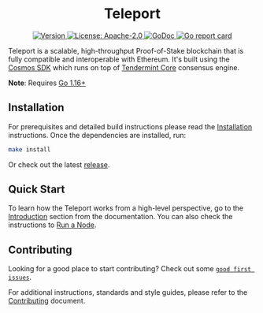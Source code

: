 <!--
parent:
  order: false
-->

<div align="center">
  <h1> Teleport </h1>
</div>

<div align="center">
  <a href="https://github.com/teleport-network/teleport/releases/latest">
    <img alt="Version" src="https://img.shields.io/github/tag/teleport-network//teleport.svg" />
  </a>
  <a href="https://github.com/teleport-network/teleport/blob/main/LICENSE">
    <img alt="License: Apache-2.0" src="https://img.shields.io/github/license/teleport-network//teleport.svg" />
  </a>
  <a href="https://pkg.go.dev/github.com/teleport-network/teleport">
    <img alt="GoDoc" src="https://godoc.org/github.com/teleport-network//teleport?status.svg" />
  </a>
  <a href="https://goreportcard.com/report/github.com/teleport-network/teleport">
    <img alt="Go report card" src="https://goreportcard.com/badge/github.com/teleport-network//teleport"/>
  </a>
</div>

Teleport is a scalable, high-throughput Proof-of-Stake blockchain that is fully compatible and
interoperable with Ethereum. It's built using the [Cosmos SDK](https://github.com/cosmos/cosmos-sdk/) which runs on top of [Tendermint Core](https://github.com/tendermint/tendermint) consensus engine.

**Note**: Requires [Go 1.16+](https://golang.org/dl/)

## Installation

For prerequisites and detailed build instructions please read the [Installation](https://teleport.dev/quickstart/installation.html) instructions. Once the dependencies are installed, run:

```bash
make install
```

Or check out the latest [release](https://github.com/teleport-network/teleport/releases).

## Quick Start

To learn how the Teleport works from a high-level perspective, go to the [Introduction](https://teleport.dev/intro/overview.html) section from the documentation. You can also check the instructions to [Run a Node](https://teleport.dev/quickstart/run_node.html).

## Contributing

Looking for a good place to start contributing? Check out some [`good first issues`](https://github.com/teleport-network/teleport/issues?q=is%3Aopen+is%3Aissue+label%3A%22good+first+issue%22).

For additional instructions, standards and style guides, please refer to the [Contributing](./CONTRIBUTING.md) document.
